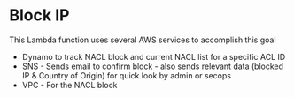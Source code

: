 # Block IP

This Lambda function uses several AWS services to accomplish this goal
* Dynamo to track NACL block and current NACL list for a specific ACL ID
* SNS - Sends email to confirm block - also sends relevant data (blocked IP & Country of Origin) for quick look by admin or secops
* VPC - For the NACL block

